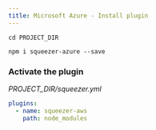 ```yaml
---
title: Microsoft Azure - Install plugin
---
```


`cd PROJECT_DIR`

`npm i squeezer-azure --save`

### Activate the plugin

*PROJECT_DIR/squeezer.yml*

```yaml
plugins:
  - name: squeezer-aws
    path: node_modules
```
